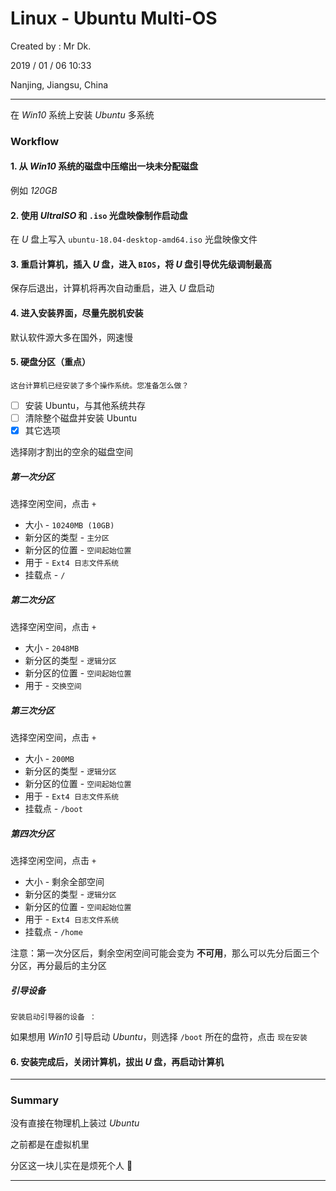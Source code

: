 # Linux - Ubuntu Multi-OS

Created by : Mr Dk.

2019 / 01 / 06 10:33

Nanjing, Jiangsu, China

---

在 _Win10_ 系统上安装 _Ubuntu_ 多系统

### Workflow

#### 1. 从 _Win10_ 系统的磁盘中压缩出一块未分配磁盘

例如 _120GB_

#### 2. 使用 _UltraISO_ 和 `.iso` 光盘映像制作启动盘

在 _U_ 盘上写入 `ubuntu-18.04-desktop-amd64.iso` 光盘映像文件

#### 3. 重启计算机，插入 _U_ 盘，进入 `BIOS`，将 _U_ 盘引导优先级调制最高

保存后退出，计算机将再次自动重启，进入 _U_ 盘启动

#### 4. 进入安装界面，尽量先脱机安装

默认软件源大多在国外，网速慢

#### 5. 硬盘分区（重点）

`这台计算机已经安装了多个操作系统。您准备怎么做？`

- [ ] 安装 Ubuntu，与其他系统共存
- [ ] 清除整个磁盘并安装 Ubuntu
- [x] 其它选项

选择刚才割出的空余的磁盘空间

##### 第一次分区

选择空闲空间，点击 `+`

* 大小 - `10240MB (10GB)`
* 新分区的类型 - `主分区`
* 新分区的位置 - `空间起始位置`
* 用于 - `Ext4 日志文件系统`
* 挂载点 - `/`

##### 第二次分区

选择空闲空间，点击 `+`

* 大小 - `2048MB`
* 新分区的类型 - `逻辑分区`
* 新分区的位置 - `空间起始位置`
* 用于 - `交换空间`

##### 第三次分区

选择空闲空间，点击 `+`

* 大小 - `200MB`
* 新分区的类型 - `逻辑分区`
* 新分区的位置 - `空间起始位置`
* 用于 - `Ext4 日志文件系统`
* 挂载点 - `/boot`

##### 第四次分区

选择空闲空间，点击 `+`

* 大小 - 剩余全部空间
* 新分区的类型 - `逻辑分区`
* 新分区的位置 - `空间起始位置`
* 用于 - `Ext4 日志文件系统`
* 挂载点 - `/home`

注意：第一次分区后，剩余空闲空间可能会变为 __不可用__，那么可以先分后面三个分区，再分最后的主分区

##### 引导设备

`安装启动引导器的设备 ：`

如果想用 _Win10_ 引导启动 _Ubuntu_，则选择 `/boot` 所在的盘符，点击 `现在安装`

#### 6. 安装完成后，关闭计算机，拔出 _U_ 盘，再启动计算机

---

### Summary

没有直接在物理机上装过 _Ubuntu_

之前都是在虚拟机里

分区这一块儿实在是烦死个人 🤔

---

